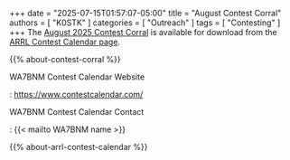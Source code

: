+++
date = "2025-07-15T01:57:07-05:00"
title = "August Contest Corral"
authors = [ "K0STK" ]
categories = [ "Outreach" ]
tags = [ "Contesting" ]
+++
The
[August 2025 Contest Corral](https://www.arrl.org/files/file/Contest%20Corral/2025/August%202025%20Corral.pdf)
is available for download from the
[ARRL Contest Calendar page](https://www.arrl.org/contest-calendar).

<!--more-->

{{% about-contest-corral %}}

WA7BNM Contest Calendar Website

: https://www.contestcalendar.com/

WA7BNM Contest Calendar Contact

: {{< mailto WA7BNM name >}}

{{% about-arrl-contest-calendar %}}
